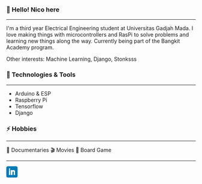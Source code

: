 <!-- Greeting -->
### 👋 Hello! Nico here

---


<!-- About -->
I'm a third year Electrical Engineering student at Universitas Gadjah Mada. I love making things with microcontrollers and RasPi to solve problems and learning new things along the way. Currently being part of the Bangkit Academy program.

Other interests: Machine Learning, Django, Stonksss


### 🔧 Technologies & Tools

  ---

- Arduino & ESP
- Raspberry Pi
- Tensorflow
- Django


### ⚡ Hobbies

  ---

🎥 Documentaries  🎬 Movies 🎲 Board Game


<!-- Social links -->
---

<p>
<a href="https://www.linkedin.com/in/nicorenaldo/"><img height="30" src="https://github.com/nicorenaldo/nicorenaldo/blob/main/linkedin.png?raw=true"></a>
</p>
